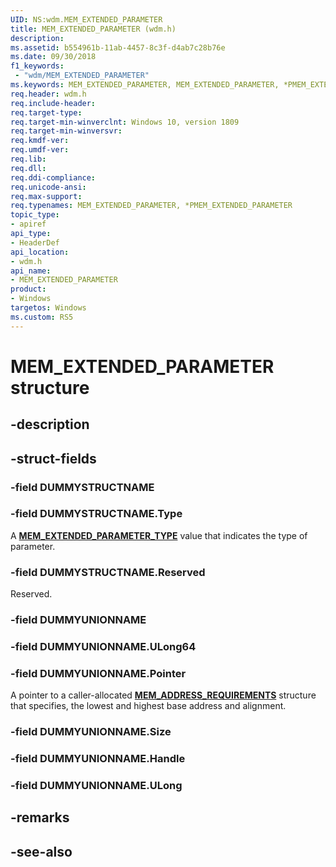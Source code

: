 ```yaml
---
UID: NS:wdm.MEM_EXTENDED_PARAMETER
title: MEM_EXTENDED_PARAMETER (wdm.h)
description: 
ms.assetid: b554961b-11ab-4457-8c3f-d4ab7c28b76e
ms.date: 09/30/2018
f1_keywords:
 - "wdm/MEM_EXTENDED_PARAMETER"
ms.keywords: MEM_EXTENDED_PARAMETER, MEM_EXTENDED_PARAMETER, *PMEM_EXTENDED_PARAMETER, 
req.header: wdm.h
req.include-header:
req.target-type:
req.target-min-winverclnt: Windows 10, version 1809
req.target-min-winversvr:
req.kmdf-ver:
req.umdf-ver:
req.lib:
req.dll:
req.ddi-compliance:
req.unicode-ansi:
req.max-support:
req.typenames: MEM_EXTENDED_PARAMETER, *PMEM_EXTENDED_PARAMETER
topic_type: 
- apiref
api_type: 
- HeaderDef
api_location: 
- wdm.h
api_name: 
- MEM_EXTENDED_PARAMETER
product:
- Windows
targetos: Windows
ms.custom: RS5
---
```


# MEM_EXTENDED_PARAMETER structure

## -description


## -struct-fields

### -field DUMMYSTRUCTNAME
 
### -field DUMMYSTRUCTNAME.Type
A [**MEM_EXTENDED_PARAMETER_TYPE**](ne-wdm-mem_extended_parameter_type.md) value that indicates the type of parameter.
 
### -field DUMMYSTRUCTNAME.Reserved
Reserved.
 
### -field DUMMYUNIONNAME
 
### -field DUMMYUNIONNAME.ULong64
 
### -field DUMMYUNIONNAME.Pointer
A pointer to a caller-allocated [**MEM_ADDRESS_REQUIREMENTS**](https://docs.microsoft.com/windows/desktop/api/winnt/ns-winnt-_mem_address_requirements) structure that specifies, the lowest and highest base address and alignment.
 
### -field DUMMYUNIONNAME.Size
 
### -field DUMMYUNIONNAME.Handle
 
### -field DUMMYUNIONNAME.ULong
 

## -remarks

## -see-also
